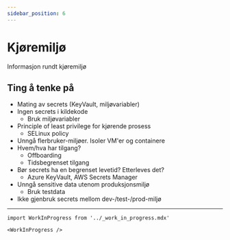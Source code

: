 ```yaml
---
sidebar_position: 6
---
```


# Kjøremiljø

Informasjon rundt kjøremiljø

## Ting å tenke på
- Mating av secrets (KeyVault, miljøvariabler)
- Ingen secrets i kildekode
    - Bruk miljøvariabler
- Principle of least privilege for kjørende prosess
    - SELinux policy
- Unngå flerbruker-miljøer. Isoler VM'er og containere
- Hvem/hva har tilgang?
    - Offboarding
    - Tidsbegrenset tilgang
- Bør secrets ha en begrenset levetid? Etterleves det?
    - Azure KeyVault, AWS Secrets Manager
- Unngå sensitive data utenom produksjonsmiljø
    - Bruk testdata
- Ikke gjenbruk secrets mellom dev-/test-/prod-miljø

---

```mdx-code-block
import WorkInProgress from '../_work_in_progress.mdx'

<WorkInProgress />
```